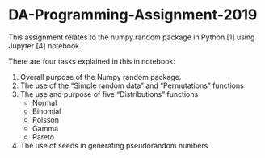 # DA-Programming-Assignment-2019


This assignment relates to the numpy.random package in Python [1] using Jupyter [4] notebook.

There are four tasks explained in this in notebook:

1. Overall purpose of the Numpy random package.
2. The use of the “Simple random data” and “Permutations” functions
3. The use and purpose of five “Distributions” functions
     - Normal
     - Binomial
     - Poisson
     - Gamma 
     - Pareto
4. The use of seeds in generating pseudorandom numbers